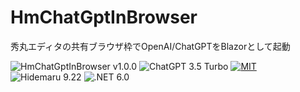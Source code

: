 # HmChatGptInBrowser

秀丸エディタの共有ブラウザ枠でOpenAI/ChatGPTをBlazorとして起動

![HmChatGptInBrowser v1.0.0](https://img.shields.io/badge/HmChatGptInBrowser-v1.0.0-6479ff.svg)
![ChatGPT 3.5 Turbo](https://img.shields.io/badge/ChatGPT-3.5_Turbo-6479ff.svg)
[![MIT](https://img.shields.io/badge/license-MIT-blue.svg?style=flat)](LICENSE)
![Hidemaru 9.22](https://img.shields.io/badge/Hidemaru-v9.22-6479ff.svg)
![.NET 6.0](https://img.shields.io/badge/.NET-6.0-6479ff.svg)
